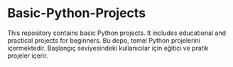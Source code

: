# Basic-Python-Projects
This repository contains basic Python projects. It includes educational and practical projects for beginners. Bu depo, temel Python projelerini içermektedir. Başlangıç seviyesindeki kullanıcılar için eğitici ve pratik projeler içerir.
